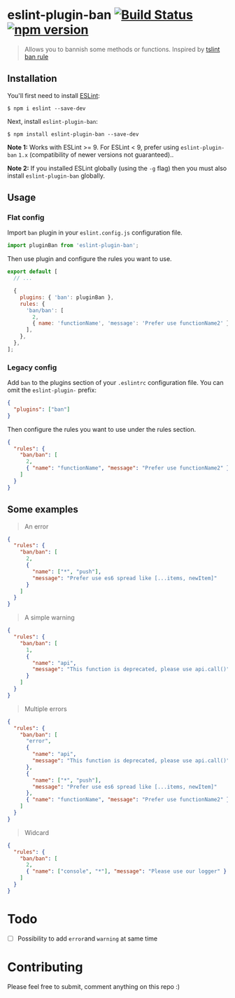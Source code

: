 # eslint-plugin-ban [![Build Status](https://travis-ci.org/remithomas/eslint-plugin-ban.svg?branch=master)](https://travis-ci.org/remithomas/eslint-plugin-ban) [![npm version](https://img.shields.io/npm/v/eslint-plugin-ban.svg?style=flat-square)](https://www.npmjs.com/package/eslint-plugin-ban)

> Allows you to bannish some methods or functions. Inspired by [tslint ban rule](https://palantir.github.io/tslint/rules/ban/)

## Installation

You'll first need to install [ESLint](http://eslint.org):

```
$ npm i eslint --save-dev
```

Next, install `eslint-plugin-ban`:

```
$ npm install eslint-plugin-ban --save-dev
```

**Note 1:** Works with ESLint >= 9. For ESLint < 9, prefer using `eslint-plugin-ban` `1.x` (compatibility of newer versions not guaranteed)..

**Note 2:** If you installed ESLint globally (using the `-g` flag) then you must also install `eslint-plugin-ban` globally.

## Usage

### Flat config

Import `ban` plugin in your `eslint.config.js` configuration file.

```js
import pluginBan from 'eslint-plugin-ban';
```

Then use plugin and configure the rules you want to use.

```js
export default [
  // ...

  {
    plugins: { 'ban': pluginBan },
    rules: {
      'ban/ban': [
        2,
        { name: 'functionName', 'message': 'Prefer use functionName2' },
      ],
    },
  },
];
```

### Legacy config

Add `ban` to the plugins section of your `.eslintrc` configuration file. You can omit the `eslint-plugin-` prefix:

```json
{
  "plugins": ["ban"]
}
```

Then configure the rules you want to use under the rules section.

```json
{
  "rules": {
    "ban/ban": [
      2,
      { "name": "functionName", "message": "Prefer use functionName2" }
    ]
  }
}
```

## Some examples

> An error

```json
{
  "rules": {
    "ban/ban": [
      2,
      {
        "name": ["*", "push"],
        "message": "Prefer use es6 spread like [...items, newItem]"
      }
    ]
  }
}
```

> A simple warning

```json
{
  "rules": {
    "ban/ban": [
      1,
      {
        "name": "api",
        "message": "This function is deprecated, please use api.call()"
      }
    ]
  }
}
```

> Multiple errors

```json
{
  "rules": {
    "ban/ban": [
      "error",
      {
        "name": "api",
        "message": "This function is deprecated, please use api.call()"
      },
      {
        "name": ["*", "push"],
        "message": "Prefer use es6 spread like [...items, newItem]"
      },
      { "name": "functionName", "message": "Prefer use functionName2" }
    ]
  }
}
```

> Widcard

```json
{
  "rules": {
    "ban/ban": [
      2,
      { "name": ["console", "*"], "message": "Please use our logger" }
    ]
  }
}
```

# Todo

- [ ] Possibility to add `error`and `warning` at same time

# Contributing

Please feel free to submit, comment anything on this repo :)
